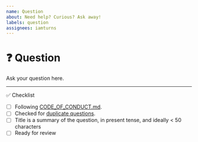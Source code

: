 ```yaml
---
name: Question
about: Need help? Curious? Ask away!
labels: question
assignees: iamturns
---
```


<!--
Thanks for contributing!
-->

# :question: Question

Ask your question here.

---

:white_check_mark: Checklist

<!--
Feel free to submit now and complete the checklist items below later.
If you're unsure about anything, don't hesitate to ask. We're here to help!
-->

- [ ] Following [CODE_OF_CONDUCT.md](https://github.com/iamturns/create-exposed-app/blob/master/CODE_OF_CONDUCT.md).
- [ ] Checked for [duplicate questions](https://github.com/iamturns/create-exposed-app/issues?q=label%3Aquestion).
- [ ] Title is a summary of the question, in present tense, and ideally < 50 characters
- [ ] Ready for review
